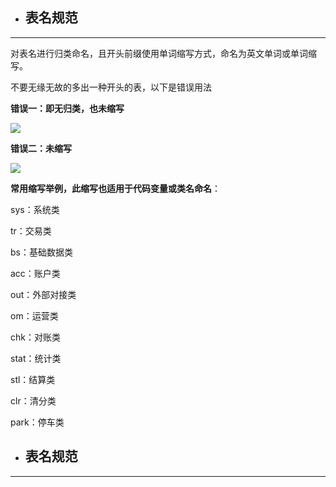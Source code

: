 * ## 表名规范

---

对表名进行归类命名，且开头前缀使用单词缩写方式，命名为英文单词或单词缩写。

不要无缘无故的多出一种开头的表，以下是错误用法

**错误一：即无归类，也未缩写**



![](file:///C:\Users\ADMINI~1.USE\AppData\Local\Temp\msohtmlclip1\01\clip_image002.jpg)

**错误二：未缩写**

![](file:///C:\Users\ADMINI~1.USE\AppData\Local\Temp\msohtmlclip1\01\clip_image004.jpg)

**常用缩写举例，此缩写也适用于代码变量或类名命名**：

sys：系统类

tr：交易类

bs：基础数据类

acc：账户类

out：外部对接类

om：运营类

chk：对账类

stat：统计类

stl：结算类

clr：清分类

park：停车类

* ## 表名规范

---



